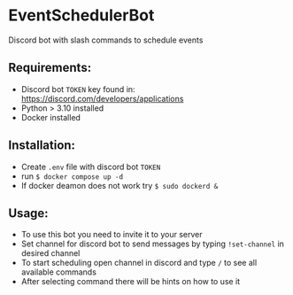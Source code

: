# EventSchedulerBot
Discord bot with slash commands to schedule events

## Requirements:
* Discord bot `TOKEN` key found in: https://discord.com/developers/applications
* Python > 3.10 installed
* Docker installed

## Installation:
* Create `.env` file with discord bot `TOKEN`
* run `$ docker compose up -d`
* If docker deamon does not work try `$ sudo dockerd &`

## Usage:
* To use this bot you need to invite it to your server
* Set channel for discord bot to send messages by typing `!set-channel` in desired channel
* To start scheduling open channel in discord and type `/` to see all available commands
* After selecting command there will be hints on how to use it
